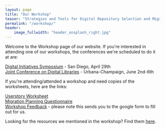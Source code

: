 ```yaml
---
layout: page
title: "Our Workshop"
teaser: "Strategies and Tools for Digital Repository Selection and Migration"
permalink: "/workshop/"
header:
    image_fullwidth: "header_unsplash_right.jpg"
---
```

Welcome to the Workshop page of our website.  If you're interested in attending one of our workshops, the conferences we're scheduled to do it at are: 

[Digital Initiatives Symposium](https://digital.sandiego.edu/symposium/2019/) - San Diego, April 29th<br>
[Joint Conference on Digital Libraries](https://2019.jcdl.org/) - Urbana-Champaign, June 2nd-6th


If you're attending/attended a workshop and need copies of the worksheets, here are the links:  

[Userstory Worksheet](https://bridge2hyku.github.io/images/userstory-worksheet.pdf)<br>
[Migration Planning Questionnaire](https://bridge2hyku.github.io/images/migration-planning-questionnaire.pdf)<br>
[Workshop Feedback](https://forms.gle/8tuKJeDCBUUxWr3m9) - please note this sends you to the google form to fill out for us. 

Looking for the resources we mentioned in the workshop? Find them [here](http://bit.ly/migration-articles).


